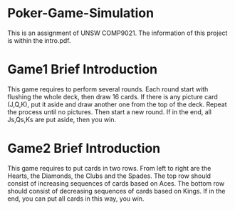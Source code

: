 # Poker-Game-Simulation
This is an assignment of UNSW COMP9021. The information of this project is within the intro.pdf.

# Game1 Brief Introduction
This game requires to perform several rounds. Each round start with flushing the whole deck, then draw 16 cards. If there is any picture card (J,Q,K), put it aside and draw another one from the top of the deck. Repeat the process until no pictures. Then start a new round. If in the end, all Js,Qs,Ks are put aside, then you win.

# Game2 Brief Introduction
This game requires to put cards in two rows. From left to right are the Hearts, the Diamonds, the Clubs and the Spades. The top row should consist of increasing sequences of cards based on Aces. The bottom row should consist of decreasing sequences of cards based on Kings. If in the end, you can put all cards in this way, you win.


